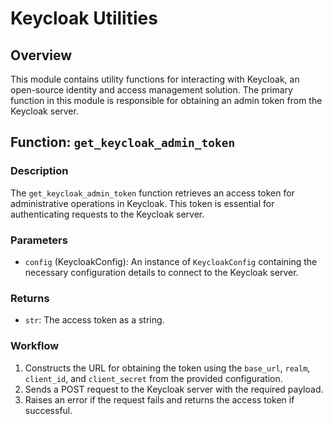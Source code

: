 # Keycloak Utilities

## Overview
This module contains utility functions for interacting with Keycloak, an open-source identity and access management solution. The primary function in this module is responsible for obtaining an admin token from the Keycloak server.

## Function: `get_keycloak_admin_token`

### Description
The `get_keycloak_admin_token` function retrieves an access token for administrative operations in Keycloak. This token is essential for authenticating requests to the Keycloak server.

### Parameters
- `config` (KeycloakConfig): An instance of `KeycloakConfig` containing the necessary configuration details to connect to the Keycloak server.

### Returns
- `str`: The access token as a string.

### Workflow
1. Constructs the URL for obtaining the token using the `base_url`, `realm`, `client_id`, and `client_secret` from the provided configuration.
2. Sends a POST request to the Keycloak server with the required payload.
3. Raises an error if the request fails and returns the access token if successful.
